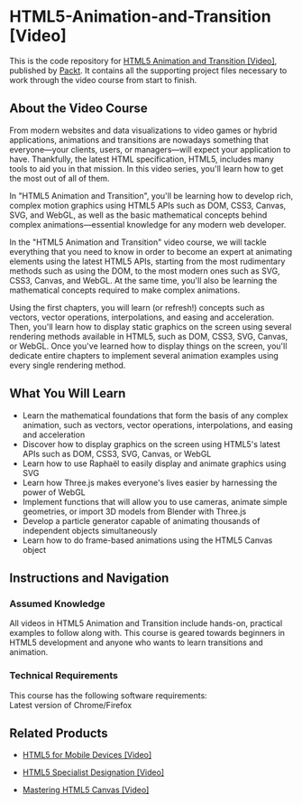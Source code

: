 # HTML5-Animation-and-Transition [Video]
This is the code repository for [HTML5 Animation and Transition [Video]](https://www.packtpub.com/web-development/html5-animation-and-transition-video), published by [Packt](https://www.packtpub.com/?utm_source=github). It contains all the supporting project files necessary to work through the video course from start to finish.
## About the Video Course
From modern websites and data visualizations to video games or hybrid applications, animations and transitions are nowadays something that everyone—your clients, users, or managers—will expect your application to have. Thankfully, the latest HTML specification, HTML5, includes many tools to aid you in that mission. In this video series, you'll learn how to get the most out of all of them.

In "HTML5 Animation and Transition", you'll be learning how to develop rich, complex motion graphics using HTML5 APIs such as DOM, CSS3, Canvas, SVG, and WebGL, as well as the basic mathematical concepts behind complex animations—essential knowledge for any modern web developer.

In the "HTML5 Animation and Transition" video course, we will tackle everything that you need to know in order to become an expert at animating elements using the latest HTML5 APIs, starting from the most rudimentary methods such as using the DOM, to the most modern ones such as SVG, CSS3, Canvas, and WebGL. At the same time, you'll also be learning the mathematical concepts required to make complex animations.

Using the first chapters, you will learn (or refresh!) concepts such as vectors, vector operations, interpolations, and easing and acceleration. Then, you'll learn how to display static graphics on the screen using several rendering methods available in HTML5, such as DOM, CSS3, SVG, Canvas, or WebGL. Once you've learned how to display things on the screen, you'll dedicate entire chapters to implement several animation examples using every single rendering method.

<H2>What You Will Learn</H2>
<DIV class=book-info-will-learn-text>
<UL>
<LI>Learn the mathematical foundations that form the basis of any complex animation, such as vectors, vector operations, interpolations, and easing and acceleration
<LI>Discover how to display graphics on the screen using HTML5's latest APIs such as DOM, CSS3, SVG, Canvas, or WebGL
<LI>Learn how to use Raphaël to easily display and animate graphics using SVG
<LI>Learn how Three.js makes everyone's lives easier by harnessing the power of WebGL
<LI>Implement functions that will allow you to use cameras, animate simple geometries, or import 3D models from Blender with Three.js
<LI>Develop a particle generator capable of animating thousands of independent objects simultaneously
<LI>Learn how to do frame-based animations using the HTML5 Canvas object </LI></UL></DIV>

## Instructions and Navigation
### Assumed Knowledge
All videos in HTML5 Animation and Transition include hands-on, practical examples to follow along with. This course is geared towards beginners in HTML5 development and anyone who wants to learn transitions and animation.
### Technical Requirements
This course has the following software requirements:<br/>
Latest version of Chrome/Firefox

## Related Products
* [HTML5 for Mobile Devices [Video]](https://www.packtpub.com/application-development/html5-mobile-devices-video)

* [HTML5 Specialist Designation [Video]](https://www.packtpub.com/application-development/html5-specialist-designation-video)

* [Mastering HTML5 Canvas [Video]](https://www.packtpub.com/web-development/mastering-html5-canvas-video)

